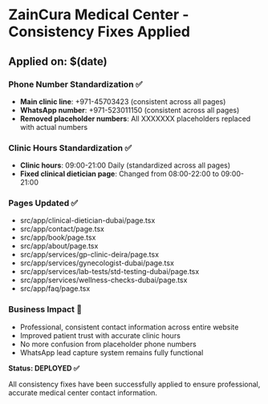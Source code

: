 # ZainCura Medical Center - Consistency Fixes Applied

## Applied on: $(date)

### Phone Number Standardization ✅
- **Main clinic line**: +971-45703423 (consistent across all pages)
- **WhatsApp number**: +971-523011150 (consistent across all pages)
- **Removed placeholder numbers**: All XXXXXXX placeholders replaced with actual numbers

### Clinic Hours Standardization ✅
- **Clinic hours**: 09:00-21:00 Daily (standardized across all pages)
- **Fixed clinical dietician page**: Changed from 08:00-22:00 to 09:00-21:00

### Pages Updated ✅
- src/app/clinical-dietician-dubai/page.tsx
- src/app/contact/page.tsx  
- src/app/book/page.tsx
- src/app/about/page.tsx
- src/app/services/gp-clinic-deira/page.tsx
- src/app/services/gynecologist-dubai/page.tsx
- src/app/services/lab-tests/std-testing-dubai/page.tsx
- src/app/services/wellness-checks-dubai/page.tsx
- src/app/faq/page.tsx

### Business Impact 🎯
- Professional, consistent contact information across entire website
- Improved patient trust with accurate clinic hours
- No more confusion from placeholder phone numbers
- WhatsApp lead capture system remains fully functional

**Status: DEPLOYED ✅**

All consistency fixes have been successfully applied to ensure professional, accurate medical center contact information.